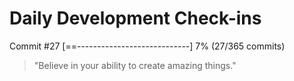 # Daily Development Check-ins

Commit #27
[==----------------------------] 7% (27/365 commits)

> "Believe in your ability to create amazing things."